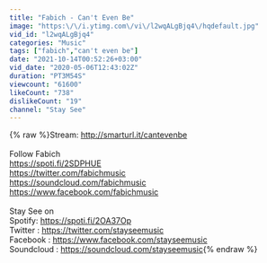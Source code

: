 ```yaml
---
title: "Fabich - Can't Even Be"
image: "https:\/\/i.ytimg.com\/vi\/l2wqALgBjq4\/hqdefault.jpg"
vid_id: "l2wqALgBjq4"
categories: "Music"
tags: ["fabich","can't even be"]
date: "2021-10-14T00:52:26+03:00"
vid_date: "2020-05-06T12:43:02Z"
duration: "PT3M54S"
viewcount: "61600"
likeCount: "738"
dislikeCount: "19"
channel: "Stay See"
---
```

{% raw %}Stream: <a rel="nofollow" target="blank" href="http://smarturl.it/cantevenbe">http://smarturl.it/cantevenbe</a><br /><br />Follow Fabich<br /><a rel="nofollow" target="blank" href="https://spoti.fi/2SDPHUE">https://spoti.fi/2SDPHUE</a><br /><a rel="nofollow" target="blank" href="https://twitter.com/fabichmusic">https://twitter.com/fabichmusic</a><br /><a rel="nofollow" target="blank" href="https://soundcloud.com/fabichmusic">https://soundcloud.com/fabichmusic</a><br /><a rel="nofollow" target="blank" href="https://www.facebook.com/fabichmusic">https://www.facebook.com/fabichmusic</a><br /><br />Stay See on<br />Spotify: <a rel="nofollow" target="blank" href="https://spoti.fi/2OA37Op">https://spoti.fi/2OA37Op</a><br />Twitter : <a rel="nofollow" target="blank" href="https://twitter.com/stayseemusic">https://twitter.com/stayseemusic</a><br />Facebook : <a rel="nofollow" target="blank" href="https://www.facebook.com/stayseemusic">https://www.facebook.com/stayseemusic</a><br />Soundcloud : <a rel="nofollow" target="blank" href="https://soundcloud.com/stayseemusic">https://soundcloud.com/stayseemusic</a>{% endraw %}
